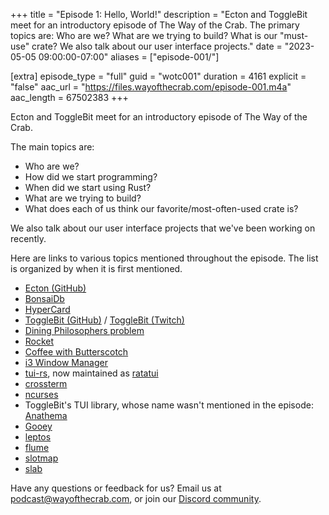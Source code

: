 +++
title = "Episode 1: Hello, World!"
description = "Ecton and ToggleBit meet for an introductory episode of The Way of the Crab. The primary topics are: Who are we? What are we trying to build? What is our \"must-use\" crate? We also talk about our user interface projects."
date = "2023-05-05 09:00:00-07:00"
aliases = ["episode-001/"]

[extra]
episode_type = "full"
guid = "wotc001"
duration = 4161
explicit = "false"
aac_url = "https://files.wayofthecrab.com/episode-001.m4a"
aac_length = 67502383
+++

Ecton and ToggleBit meet for an introductory episode of The Way of the Crab.

The main topics are:

- Who are we?
- How did we start programming?
- When did we start using Rust?
- What are we trying to build?
- What does each of us think our favorite/most-often-used crate is?

We also talk about our user interface projects that we've been working on
recently.

Here are links to various topics mentioned throughout the episode. The list is
organized by when it is first mentioned.

- [Ecton (GitHub)](https://github.com/ecton)
- [BonsaiDb](https://bonsaidb.io)
- [HyperCard](https://en.wikipedia.org/wiki/HyperCard)
- [ToggleBit (GitHub)](https://github.com/togglebyte) / [ToggleBit (Twitch)](https://twitch.tv/togglebit)
- [Dining Philosophers problem](https://en.wikipedia.org/wiki/Dining_philosophers_problem)
- [Rocket](https://rocket.rs/)
- [Coffee with Butterscotch](https://www.bscotch.net/podcast)
- [i3 Window Manager](https://i3wm.org/)
- [tui-rs](https://crates.io/crates/tui), now maintained as [ratatui](https://github.com/tui-rs-revival/ratatui)
- [crossterm](https://crates.io/crates/crossterm)
- [ncurses](https://en.wikipedia.org/wiki/Ncurses)
- ToggleBit's TUI library, whose name wasn't mentioned in the episode: [Anathema](https://github.com/togglebyte/anathema)
- [Gooey](https://github.com/khonsulabs/gooey)
- [leptos](https://crates.io/crates/leptos)
- [flume](https://crates.io/crates/flume)
- [slotmap](https://crates.io/crates/slotmap)
- [slab](https://crates.io/crates/slab)

Have any questions or feedback for us? Email us at
[podcast@wayofthecrab.com](mailto:podcast@wayofthecrab.com), or join our
[Discord community](https://discord.gg/gREMsW2uAd).
